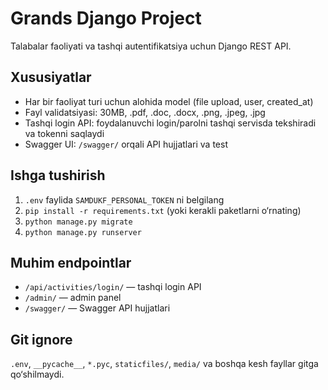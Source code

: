 
# Grands Django Project

Talabalar faoliyati va tashqi autentifikatsiya uchun Django REST API.

## Xususiyatlar
- Har bir faoliyat turi uchun alohida model (file upload, user, created_at)
- Fayl validatsiyasi: 30MB, .pdf, .doc, .docx, .png, .jpeg, .jpg
- Tashqi login API: foydalanuvchi login/parolni tashqi servisdа tekshiradi va tokenni saqlaydi
- Swagger UI: `/swagger/` orqali API hujjatlari va test

## Ishga tushirish
1. `.env` faylida `SAMDUKF_PERSONAL_TOKEN` ni belgilang
2. `pip install -r requirements.txt` (yoki kerakli paketlarni o‘rnating)
3. `python manage.py migrate`
4. `python manage.py runserver`

## Muhim endpointlar
- `/api/activities/login/` — tashqi login API
- `/admin/` — admin panel
- `/swagger/` — Swagger API hujjatlari

## Git ignore
`.env`, `__pycache__`, `*.pyc`, `staticfiles/`, `media/` va boshqa kesh fayllar gitga qo‘shilmaydi.
